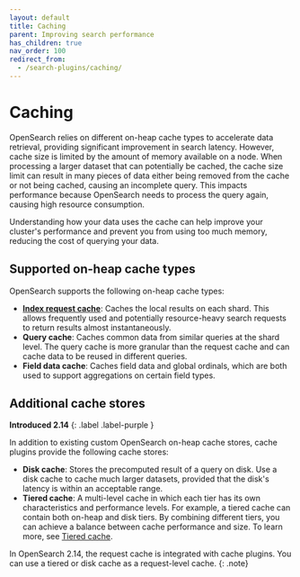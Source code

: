 ```yaml
---
layout: default
title: Caching
parent: Improving search performance
has_children: true
nav_order: 100
redirect_from:
  - /search-plugins/caching/
---
```


# Caching

OpenSearch relies on different on-heap cache types to accelerate data retrieval, providing significant improvement in search latency. However, cache size is limited by the amount of memory available on a node. When processing a larger dataset that can potentially be cached, the cache size limit can result in many pieces of data either being removed from the cache or not being cached, causing an incomplete query. This impacts performance because OpenSearch needs to process the query again, causing high resource consumption.

Understanding how your data uses the cache can help improve your cluster's performance and prevent you from using too much memory, reducing the cost of querying your data.

## Supported on-heap cache types

OpenSearch supports the following on-heap cache types:

- [**Index request cache**]({{site.url}}{{site.baseurl}}/search-plugins/caching/request-cache/): Caches the local results on each shard. This allows frequently used and potentially resource-heavy search requests to return results almost instantaneously. 
- **Query cache**: Caches common data from similar queries at the shard level. The query cache is more granular than the request cache and can cache data to be reused in different queries.
- **Field data cache**: Caches field data and global ordinals, which are both used to support aggregations on certain field types.

## Additional cache stores

**Introduced 2.14**
{: .label .label-purple }

In addition to existing custom OpenSearch on-heap cache stores, cache plugins provide the following cache stores: 

- **Disk cache**: Stores the precomputed result of a query on disk. Use a disk cache to cache much larger datasets, provided that the disk's latency is within an acceptable range.
- **Tiered cache**: A multi-level cache in which each tier has its own characteristics and performance levels. For example, a tiered cache can contain both on-heap and disk tiers. By combining different tiers, you can achieve a balance between cache performance and size. To learn more, see [Tiered cache]({{site.url}}{{site.baseurl}}/search-plugins/caching/tiered-cache/).

In OpenSearch 2.14, the request cache is integrated with cache plugins. You can use a tiered or disk cache as a request-level cache.
{: .note}
